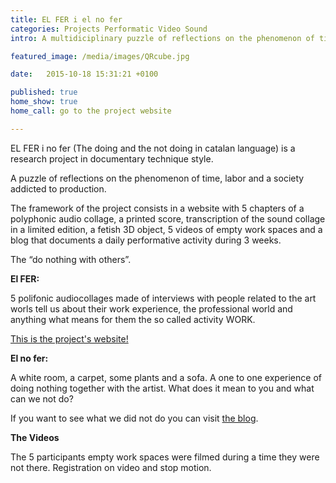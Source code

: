```yaml
---
title: EL FER i el no fer
categories: Projects Performatic Video Sound  
intro: A multidiciplinary puzzle of reflections on the phenomenon of time, labor and a society addicted to production. A project sponsored by Nau Côclea and La Casa Elizalde, curated by Clara Garí.

featured_image: /media/images/QRcube.jpg

date:   2015-10-18 15:31:21 +0100

published: true
home_show: true
home_call: go to the project website

---
```


EL FER i no fer (The doing and the not doing in catalan language) is a research project in documentary technique style.

A puzzle of reflections on the phenomenon of time, labor and a society addicted to production.  

The framework of the project consists in a website with 5 chapters of a polyphonic audio collage, a printed score, transcription of the sound collage in a limited edition, a fetish 3D object, 5 videos of empty work spaces and a blog that documents a daily performative activity during 3 weeks.   
  
The “do nothing with others”.  

**El FER:** 

5 polifonic audiocollages made of interviews with people related to the art worls tell us about their work experience, the professional world and anything what means for them the so called activity WORK.

[This is the project's website!](http://www.christinaschultz.com/FERnofer/)  
 
**El no fer:** 

A white room, a carpet, some plants and a sofa. A one to one experience of doing nothing together with the artist. What does it mean to you and what can we not do?


If you want to see what we did not do you can visit [the blog](http://elfernofer.tumblr.com/).

**The Videos**

The 5 participants empty work spaces were filmed during a time they were not there. Registration on video and stop motion.

